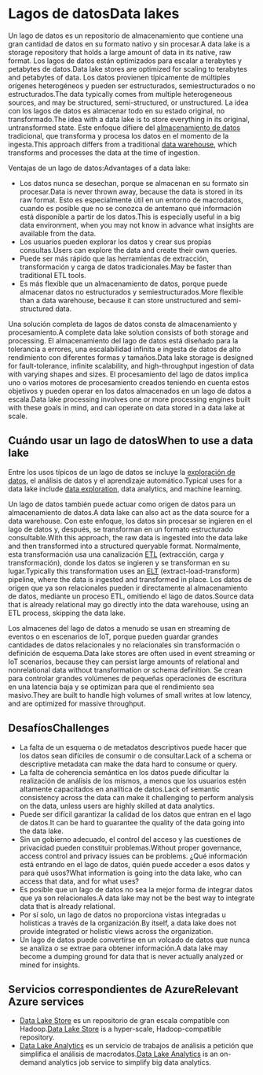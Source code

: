 # <a name="data-lakes"></a><span data-ttu-id="52846-101">Lagos de datos</span><span class="sxs-lookup"><span data-stu-id="52846-101">Data lakes</span></span>

<span data-ttu-id="52846-102">Un lago de datos es un repositorio de almacenamiento que contiene una gran cantidad de datos en su formato nativo y sin procesar.</span><span class="sxs-lookup"><span data-stu-id="52846-102">A data lake is a storage repository that holds a large amount of data in its native, raw format.</span></span> <span data-ttu-id="52846-103">Los lagos de datos están optimizados para escalar a terabytes y petabytes de datos.</span><span class="sxs-lookup"><span data-stu-id="52846-103">Data lake stores are optimized for scaling to terabytes and petabytes of data.</span></span> <span data-ttu-id="52846-104">Los datos provienen típicamente de múltiples orígenes heterogéneos y pueden ser estructurados, semiestructurados o no estructurados.</span><span class="sxs-lookup"><span data-stu-id="52846-104">The data typically comes from multiple heterogeneous sources, and may be structured, semi-structured, or unstructured.</span></span> <span data-ttu-id="52846-105">La idea con los lagos de datos es almacenar todo en su estado original, no transformado.</span><span class="sxs-lookup"><span data-stu-id="52846-105">The idea with a data lake is to store everything in its original, untransformed state.</span></span> <span data-ttu-id="52846-106">Este enfoque difiere del [almacenamiento de datos](../relational-data/data-warehousing.md) tradicional, que transforma y procesa los datos en el momento de la ingesta.</span><span class="sxs-lookup"><span data-stu-id="52846-106">This approach differs from a traditional [data warehouse](../relational-data/data-warehousing.md), which transforms and processes the data at the time of ingestion.</span></span>

<span data-ttu-id="52846-107">Ventajas de un lago de datos:</span><span class="sxs-lookup"><span data-stu-id="52846-107">Advantages of a data lake:</span></span>

- <span data-ttu-id="52846-108">Los datos nunca se desechan, porque se almacenan en su formato sin procesar.</span><span class="sxs-lookup"><span data-stu-id="52846-108">Data is never thrown away, because the data is stored in its raw format.</span></span> <span data-ttu-id="52846-109">Esto es especialmente útil en un entorno de macrodatos, cuando es posible que no se conozca de antemano qué información está disponible a partir de los datos.</span><span class="sxs-lookup"><span data-stu-id="52846-109">This is especially useful in a big data environment, when you may not know in advance what insights are available from the data.</span></span>
- <span data-ttu-id="52846-110">Los usuarios pueden explorar los datos y crear sus propias consultas.</span><span class="sxs-lookup"><span data-stu-id="52846-110">Users can explore the data and create their own queries.</span></span>
- <span data-ttu-id="52846-111">Puede ser más rápido que las herramientas de extracción, transformación y carga de datos tradicionales.</span><span class="sxs-lookup"><span data-stu-id="52846-111">May be faster than traditional ETL tools.</span></span>
- <span data-ttu-id="52846-112">Es más flexible que un almacenamiento de datos, porque puede almacenar datos no estructurados y semiestructurados.</span><span class="sxs-lookup"><span data-stu-id="52846-112">More flexible than a data warehouse, because it can store unstructured and semi-structured data.</span></span> 

<span data-ttu-id="52846-113">Una solución completa de lagos de datos consta de almacenamiento y procesamiento.</span><span class="sxs-lookup"><span data-stu-id="52846-113">A complete data lake solution consists of both storage and processing.</span></span> <span data-ttu-id="52846-114">El almacenamiento del lago de datos está diseñado para la tolerancia a errores, una escalabilidad infinita e ingesta de datos de alto rendimiento con diferentes formas y tamaños.</span><span class="sxs-lookup"><span data-stu-id="52846-114">Data lake storage is designed for fault-tolerance, infinite scalability, and high-throughput ingestion of data with varying shapes and sizes.</span></span> <span data-ttu-id="52846-115">El procesamiento del lago de datos implica uno o varios motores de procesamiento creados teniendo en cuenta estos objetivos y pueden operar en los datos almacenados en un lago de datos a escala.</span><span class="sxs-lookup"><span data-stu-id="52846-115">Data lake processing involves one or more processing engines built with these goals in mind, and can operate on data stored in a data lake at scale.</span></span>

## <a name="when-to-use-a-data-lake"></a><span data-ttu-id="52846-116">Cuándo usar un lago de datos</span><span class="sxs-lookup"><span data-stu-id="52846-116">When to use a data lake</span></span>

<span data-ttu-id="52846-117">Entre los usos típicos de un lago de datos se incluye la [exploración de datos](./interactive-data-exploration.md), el análisis de datos y el aprendizaje automático.</span><span class="sxs-lookup"><span data-stu-id="52846-117">Typical uses for a data lake include [data exploration](./interactive-data-exploration.md), data analytics, and machine learning.</span></span> 

<span data-ttu-id="52846-118">Un lago de datos también puede actuar como origen de datos para un almacenamiento de datos.</span><span class="sxs-lookup"><span data-stu-id="52846-118">A data lake can also act as the data source for a data warehouse.</span></span> <span data-ttu-id="52846-119">Con este enfoque, los datos sin procesar se ingieren en el lago de datos y, después, se transforman en un formato estructurado consultable.</span><span class="sxs-lookup"><span data-stu-id="52846-119">With this approach, the raw data is ingested into the data lake and then transformed into a structured queryable format.</span></span> <span data-ttu-id="52846-120">Normalmente, esta transformación usa una canalización [ETL](../relational-data/etl.md#extract-load-and-transform-elt) (extracción, carga y transformación), donde los datos se ingieren y se transforman en su lugar.</span><span class="sxs-lookup"><span data-stu-id="52846-120">Typically this transformation uses an [ELT](../relational-data/etl.md#extract-load-and-transform-elt) (extract-load-transform) pipeline, where the data is ingested and transformed in place.</span></span> <span data-ttu-id="52846-121">Los datos de origen que ya son relacionales pueden ir directamente al almacenamiento de datos, mediante un proceso ETL, omitiendo el lago de datos.</span><span class="sxs-lookup"><span data-stu-id="52846-121">Source data that is already relational may go directly into the data warehouse, using an ETL process, skipping the data lake.</span></span>

<span data-ttu-id="52846-122">Los almacenes del lago de datos a menudo se usan en streaming de eventos o en escenarios de IoT, porque pueden guardar grandes cantidades de datos relacionales y no relacionales sin transformación o definición de esquema.</span><span class="sxs-lookup"><span data-stu-id="52846-122">Data lake stores are often used in event streaming or IoT scenarios, because they can persist large amounts of relational and nonrelational data without transformation or schema definition.</span></span> <span data-ttu-id="52846-123">Se crean para controlar grandes volúmenes de pequeñas operaciones de escritura en una latencia baja y se optimizan para que el rendimiento sea masivo.</span><span class="sxs-lookup"><span data-stu-id="52846-123">They are built to handle high volumes of small writes at low latency, and are optimized for massive throughput.</span></span>

## <a name="challenges"></a><span data-ttu-id="52846-124">Desafíos</span><span class="sxs-lookup"><span data-stu-id="52846-124">Challenges</span></span>

- <span data-ttu-id="52846-125">La falta de un esquema o de metadatos descriptivos puede hacer que los datos sean difíciles de consumir o de consultar.</span><span class="sxs-lookup"><span data-stu-id="52846-125">Lack of a schema or descriptive metadata can make the data hard to consume or query.</span></span>
- <span data-ttu-id="52846-126">La falta de coherencia semántica en los datos puede dificultar la realización de análisis de los mismos, a menos que los usuarios estén altamente capacitados en analítica de datos.</span><span class="sxs-lookup"><span data-stu-id="52846-126">Lack of semantic consistency across the data can make it challenging to perform analysis on the data, unless users are highly skilled at data analytics.</span></span>
- <span data-ttu-id="52846-127">Puede ser difícil garantizar la calidad de los datos que entran en el lago de datos.</span><span class="sxs-lookup"><span data-stu-id="52846-127">It can be hard to guarantee the quality of the data going into the data lake.</span></span> 
- <span data-ttu-id="52846-128">Sin un gobierno adecuado, el control del acceso y las cuestiones de privacidad pueden constituir problemas.</span><span class="sxs-lookup"><span data-stu-id="52846-128">Without proper governance, access control and privacy issues can be problems.</span></span> <span data-ttu-id="52846-129">¿Qué información está entrando en el lago de datos, quién puede acceder a esos datos y para qué usos?</span><span class="sxs-lookup"><span data-stu-id="52846-129">What information is going into the data lake, who can access that data, and for what uses?</span></span>
- <span data-ttu-id="52846-130">Es posible que un lago de datos no sea la mejor forma de integrar datos que ya son relacionales.</span><span class="sxs-lookup"><span data-stu-id="52846-130">A data lake may not be the best way to integrate data that is already relational.</span></span>
- <span data-ttu-id="52846-131">Por sí solo, un lago de datos no proporciona vistas integradas u holísticas a través de la organización.</span><span class="sxs-lookup"><span data-stu-id="52846-131">By itself, a data lake does not provide integrated or holistic views across the organization.</span></span> 
- <span data-ttu-id="52846-132">Un lago de datos puede convertirse en un volcado de datos que nunca se analiza o se extrae para obtener información.</span><span class="sxs-lookup"><span data-stu-id="52846-132">A data lake may become a dumping ground for data that is never actually analyzed or mined for insights.</span></span>

## <a name="relevant-azure-services"></a><span data-ttu-id="52846-133">Servicios correspondientes de Azure</span><span class="sxs-lookup"><span data-stu-id="52846-133">Relevant Azure services</span></span>

- <span data-ttu-id="52846-134">[Data Lake Store](/azure/data-lake-store/) es un repositorio de gran escala compatible con Hadoop.</span><span class="sxs-lookup"><span data-stu-id="52846-134">[Data Lake Store](/azure/data-lake-store/) is a hyper-scale, Hadoop-compatible repository.</span></span>
- <span data-ttu-id="52846-135">[Data Lake Analytics](/azure/data-lake-analytics/) es un servicio de trabajos de análisis a petición que simplifica el análisis de macrodatos.</span><span class="sxs-lookup"><span data-stu-id="52846-135">[Data Lake Analytics](/azure/data-lake-analytics/) is an on-demand analytics job service to simplify big data analytics.</span></span>


